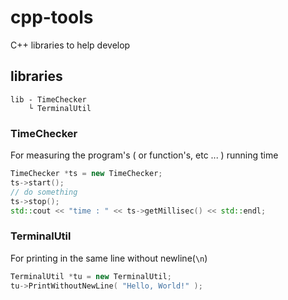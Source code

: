 # cpp-tools

C++ libraries to help develop

## libraries

``` text
lib - TimeChecker
    └ TerminalUtil
```

### TimeChecker

For measuring the program's ( or function's, etc ... ) running time

``` C++
TimeChecker *ts = new TimeChecker;
ts->start();
// do something
ts->stop();
std::cout << "time : " << ts->getMillisec() << std::endl;
```

### TerminalUtil

For printing in the same line without newline(`\n`)

``` C++
TerminalUtil *tu = new TerminalUtil;
tu->PrintWithoutNewLine( "Hello, World!" );
```
